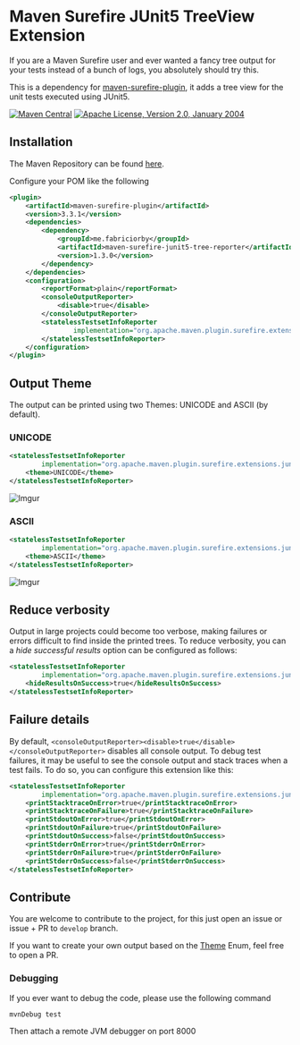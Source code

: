 # Maven Surefire JUnit5 TreeView Extension

If you are a Maven Surefire user and ever wanted a fancy tree output for your tests instead of a bunch of logs, you absolutely should try this.

This is a dependency for [maven-surefire-plugin](https://maven.apache.org/surefire/maven-surefire-plugin/), it adds a tree view for the unit tests executed using JUnit5.

[![Maven Central](https://img.shields.io/maven-central/v/me.fabriciorby/maven-surefire-junit5-tree-reporter?style=for-the-badge)](https://search.maven.org/artifact/me.fabriciorby/maven-surefire-junit5-tree-reporter)
[![Apache License, Version 2.0, January 2004](https://img.shields.io/github/license/apache/maven.svg?label=License&style=for-the-badge)](http://www.apache.org/licenses/LICENSE-2.0)

## Installation

The Maven Repository can be found [here](https://mvnrepository.com/artifact/me.fabriciorby/maven-surefire-junit5-tree-reporter).

Configure your POM like the following

```xml
<plugin>
    <artifactId>maven-surefire-plugin</artifactId>
    <version>3.3.1</version>
    <dependencies>
        <dependency>
            <groupId>me.fabriciorby</groupId>
            <artifactId>maven-surefire-junit5-tree-reporter</artifactId>
            <version>1.3.0</version>
        </dependency>
    </dependencies>
    <configuration>
        <reportFormat>plain</reportFormat>
        <consoleOutputReporter>
            <disable>true</disable>
        </consoleOutputReporter>
        <statelessTestsetInfoReporter
                implementation="org.apache.maven.plugin.surefire.extensions.junit5.JUnit5StatelessTestsetInfoTreeReporter">
        </statelessTestsetInfoReporter>
    </configuration>
</plugin>
```

## Output Theme

The output can be printed using two Themes: UNICODE and ASCII (by default).

### UNICODE
```xml
<statelessTestsetInfoReporter
        implementation="org.apache.maven.plugin.surefire.extensions.junit5.JUnit5StatelessTestsetInfoTreeReporter">
    <theme>UNICODE</theme>
</statelessTestsetInfoReporter>
```
![Imgur](https://i.imgur.com/JdrP2QN.png "UNICODE Output")


### ASCII
```xml
<statelessTestsetInfoReporter
        implementation="org.apache.maven.plugin.surefire.extensions.junit5.JUnit5StatelessTestsetInfoTreeReporter">
    <theme>ASCII</theme>
</statelessTestsetInfoReporter>
```
![Imgur](https://i.imgur.com/FzcIWwe.png "ASCII Output")


## Reduce verbosity

Output in large projects could become too verbose, making failures or errors difficult to find inside the printed trees.
To reduce verbosity, you can a _hide successful results_ option can be configured as follows:

```xml
<statelessTestsetInfoReporter
        implementation="org.apache.maven.plugin.surefire.extensions.junit5.JUnit5StatelessTestsetInfoTreeReporter">
    <hideResultsOnSuccess>true</hideResultsOnSuccess>
</statelessTestsetInfoReporter>
```

## Failure details

By default, `<consoleOutputReporter><disable>true</disable></consoleOutputReporter>` disables all console output. To debug test failures, it may be useful to see the console output and stack traces when a test fails. To do so, you can configure this extension like this:

```xml
<statelessTestsetInfoReporter
        implementation="org.apache.maven.plugin.surefire.extensions.junit5.JUnit5StatelessTestsetInfoTreeReporter">
    <printStacktraceOnError>true</printStacktraceOnError>
    <printStacktraceOnFailure>true</printStacktraceOnFailure>
    <printStdoutOnError>true</printStdoutOnError>
    <printStdoutOnFailure>true</printStdoutOnFailure>
    <printStdoutOnSuccess>false</printStdoutOnSuccess>
    <printStderrOnError>true</printStderrOnError>
    <printStderrOnFailure>true</printStderrOnFailure>
    <printStderrOnSuccess>false</printStderrOnSuccess>
</statelessTestsetInfoReporter>
```

## Contribute

You are welcome to contribute to the project, for this just open an issue or issue + PR to ``develop`` branch.

If you want to create your own output based on the [Theme](src/main/java/org/apache/maven/plugin/surefire/report/Theme.java) Enum, feel free to open a PR.

### Debugging

If you ever want to debug the code, please use the following command
```
mvnDebug test
```
Then attach a remote JVM debugger on port 8000
